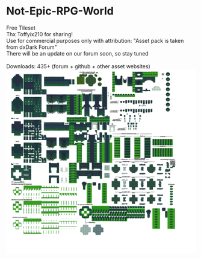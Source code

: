# Not-Epic-RPG-World
Free Tileset<br>
Thx Toffyix210 for sharing!<br>
Use for commercial purposes only with attribution: "Asset pack is taken from dxDark Forum"<br>
There will be an update on our forum soon, so stay tuned<br>
<br>
Downloads: 435+ (forum + github + other asset websites)<br>
<img src = "1_nulled.png">

